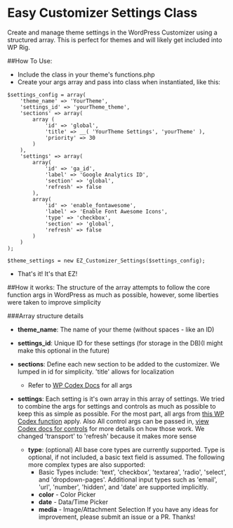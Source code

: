 # Easy Customizer Settings Class
Create and manage theme settings in the WordPress Customizer using a structured array.
This is perfect for themes and will likely get included into WP Rig.

##How To Use: 
- Include the class in your theme's functions.php
- Create your args array and pass into class when instantiated, like this:
```
$settings_config = array(
    'theme_name' => 'YourTheme',
    'settings_id' => 'yourTheme_theme',
    'sections' => array(
        array (
            'id' => 'global',
            'title' => __( 'YourTheme Settings', 'yourTheme' ),
            'priority' => 30
        )
    ),
    'settings' => array(
        array(
            'id' => 'ga_id',
            'label' => 'Google Analytics ID',
            'section' => 'global',
            'refresh' => false
        ),
        array(
            'id' => 'enable_fontawesome',
            'label' => 'Enable Font Awesome Icons',
            'type' => 'checkbox',
            'section' => 'global',
            'refresh' => false
        )
    )
);

$theme_settings = new EZ_Customizer_Settings($settings_config);

```
- That's it! It's that EZ!

##How it works:
The structure of the array attempts to follow the core function args in WordPress
as much as possible, however, some liberties were taken to improve simplicity

###Array structure details
- **theme_name**: The name of your theme (without spaces - like an ID)
- **settings_id**: Unique ID for these settings (for storage in the DB)(I might make this optional in the future)
- **sections**: Define each new section to be added to the customizer. We lumped in id for simplicity. 'title' allows for localization
  
  - Refer to [WP Codex Docs](https://developer.wordpress.org/reference/classes/wp_customize_section/__construct/) for all args
- **settings**: Each setting is it's own array in this array of settings. We tried to combine the args for settings and controls as much as possible to keep this as simple as possible. For the most part, all args from [this WP Codex function](https://developer.wordpress.org/reference/classes/wp_customize_setting/__construct/) apply. Also All control args can be passed in, [view Codex docs for controls](https://developer.wordpress.org/reference/classes/wp_customize_control/__construct/) for more details on how those work. We changed 'transport' to 'refresh' because it makes more sense
  - **type**: (optional) All base core types are currently supported. Type is optional, if not included, a basic text field is assumed. The following more complex types are also supported:
    - Basic Types include: 'text', 'checkbox', 'textarea', 'radio', 'select', and 'dropdown-pages'. Additional input types such as 'email', 'url', 'number', 'hidden', and 'date' are supported implicitly.
    - **color** - Color Picker
    - **date** - Data/Time Picker
    - **media** - Image/Attachment Selection
If you have any ideas for improvement, please submit an issue or a PR. Thanks!